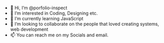 - 👋 Hi, I’m @porfolio-inspect
- 👀 I’m interested in Coding, Designing etc.
- 🌱 I’m currently learning JavaScript
- 💞️ I’m looking to collaborate on the people that loved creating systems, web development
- 📫 You can reach me on my Socials and email.

<!---
porfolio-inspect/porfolio-inspect is a ✨ special ✨ repository because its `README.md` (this file) appears on your GitHub profile.
You can click the Preview link to take a look at your changes.
--->
